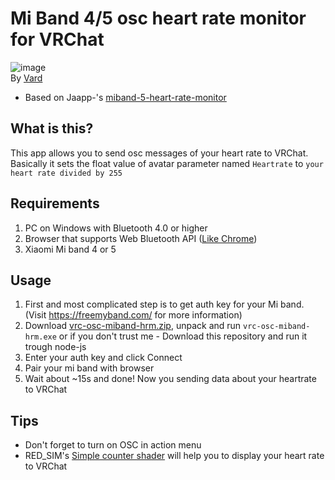 # Mi Band 4/5 osc heart rate monitor for VRChat
![image](https://i.imgur.com/J6bFJ7u.png)  
By [Vard](https://twitter.com/VardFree)
- Based on Jaapp-'s [miband-5-heart-rate-monitor](https://github.com/Jaapp-/miband-5-heart-rate-monitor)

## What is this?
This app allows you to send osc messages of your heart rate to VRChat.  
Basically it sets the float value of avatar parameter named `Heartrate` to `your heart rate divided by 255`

## Requirements
1. PC on Windows with Bluetooth 4.0 or higher
2. Browser that supports Web Bluetooth API ([Like Chrome](https://google.com/chrome))
3. Xiaomi Mi band 4 or 5

## Usage
1. First and most complicated step is to get auth key for your Mi band. (Visit https://freemyband.com/ for more information)
2. Download [vrc-osc-miband-hrm.zip](https://github.com/vard88508/vrc-osc-miband-hrm/releases), unpack and run `vrc-osc-miband-hrm.exe` or if you don't trust me - Download this repository and run it trough node-js
3. Enter your auth key and click Connect
4. Pair your mi band with browser
5. Wait about ~15s and done! Now you sending data about your heartrate to VRChat

## Tips
- Don't forget to turn on OSC in action menu
- RED_SIM's [Simple counter shader](https://patreon.com/posts/62864361) will help you to display your heart rate to VRChat
